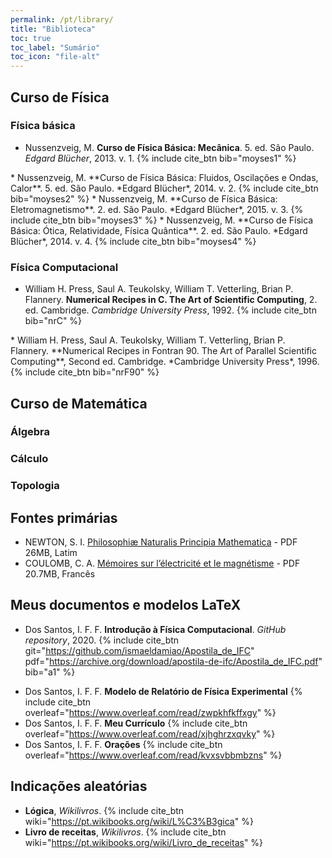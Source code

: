 ```yaml
---
permalink: /pt/library/
title: "Biblioteca"
toc: true
toc_label: "Sumário"
toc_icon: "file-alt"
---
```


## Curso de Física

### Física básica

* Nussenzveig, M. **Curso de Física Básica: Mecânica**. 5. ed. São Paulo. *Edgard Blücher*, 2013.
v. 1.
{% include cite_btn
   bib="moyses1"
%}
<div id="moyses1" style="display: none;">
{% highlight latex %}
@book{moyses1,
Address   = "S\~ao Paulo",
Author    = "Herch Moys\'es Nussenzveig",
volume    = "1",
Edition   = "5",
Publisher = "Edgard Bl\"ucher",
Title     = "Curso de F\'isica B\'asica: Mec\^anica",
Year      = "2013",
isbn      = "852120745X",
}
{% endhighlight %}
</div>
* Nussenzveig, M. **Curso de Física Básica: Fluidos, Oscilações e Ondas, Calor**. 5. ed. São Paulo. *Edgard Blücher*, 2014.
v. 2.
{% include cite_btn
   bib="moyses2"
%}
<div id="moyses2" style="display: none;">
{% highlight latex %}
@book{moyses2,
Address   = "S\~ao Paulo",
Author    = "Herch Moys\'es Nussenzveig",
volume    = "2",
Edition   = "5",
Publisher = "Edgard Bl\"ucher",
Title     = "Curso de F\'isica B\'asica: Fluidos, Oscila\c{c}\~oes e Ondas, Calor",
Year      = "2014",
isbn      = "8521207476",
}
{% endhighlight %}
</div>
* Nussenzveig, M. **Curso de Física Básica: Eletromagnetismo**. 2. ed. São Paulo. *Edgard Blücher*, 2015.
v. 3.
{% include cite_btn
   bib="moyses3"
%}
<div id="moyses3" style="display: none;">
{% highlight latex %}
@book{moyses3,
Address   = "S\~ao Paulo",
Author    = "Herch Moys\'es Nussenzveig",
volume    = "3",
Edition   = "2",
Publisher = "Edgard Bl\"ucher",
Title     = "Curso de F\'isica B\'asica: Eletromagnetismo",
Year      = "2015",
isbn      = "8521208014",
}
{% endhighlight %}
</div>
* Nussenzveig, M. **Curso de Física Básica: Ótica, Relatividade, Física Quântica**. 2. ed. São Paulo. *Edgard Blücher*, 2014.
v. 4.
{% include cite_btn
   bib="moyses4"
%}
<div id="moyses4" style="display: none;">
{% highlight latex %}
@book{moyses4,
Address   = "S\~ao Paulo",
Author    = "Herch Moys\'es Nussenzveig",
volume    = "4",
Edition   = "2",
Publisher = "Edgard Bl\"ucher",
Title     = "Curso de F\'isica B\'asica: \'Otica, Relatividade, F\'isica Qu\^antica",
Year      = "2014",
isbn      = "8521208030",
}
{% endhighlight %}
</div>


### Física Computacional

* William H. Press, Saul A. Teukolsky, William T. Vetterling, Brian P. Flannery. **Numerical Recipes in C. The Art of Scientific Computing**, 2. ed. Cambridge. *Cambridge University Press*, 1992.
{% include cite_btn
   bib="nrC"
%}
<div id="nrC" style="display: none;">
{% highlight latex %}
@Book{nrC,
  Title     = "Numerical Recipes in C. The Art of Scientific Computing",
  Author    = "William H. Press and Saul A. Teukolsky and William T. Vetterling and Brian P. Flannery",
  Publisher = "Cambridge University Press",
  Year      = "1992",
  Address   = "Cambridge, USA",
  Edition   = "2",
  isbn      = "0-521-35465-X",
}
{% endhighlight %}
</div>
* William H. Press, Saul A. Teukolsky, William T. Vetterling, Brian P. Flannery. **Numerical Recipes in Fontran 90. The Art of Parallel Scientific Computing**, Second ed. Cambridge. *Cambridge University Press*, 1996.
{% include cite_btn
   bib="nrF90"
%}
<div id="nrF90" style="display: none;">
{% highlight latex %}
@Book{nrF90,
  Title     = "Numerical Recipes in Fortan 90. The Art of Parallel Scientific Computing",
  Author    = "William H. Press and Saul A. Teukolsky and William T. Vetterling and Brian P. Flannery",
  Publisher = "Cambridge University Press",
  Year      = "1996",
  Address   = "Cambridge, USA",
  Edition   = "2",
  isbn      = "0-521-57439-0",
}
{% endhighlight %}
</div>

## Curso de Matemática

### Álgebra

### Cálculo

### Topologia








## Fontes primárias
* NEWTON, S. I. [Philosophiæ Naturalis Principia Mathematica](https://drive.google.com/uc?export=download&id=1AgQ2Y2nrmTKlgmlNgiUonQHqcWoajI99) - PDF 26MB, Latim
* COULOMB, C. A. [Mémoires sur l’électricité et le magnétisme](https://archive.org/download/mmoiressurllectr00coul/mmoiressurllectr00coul.pdf) - PDF 20.7MB, Francês


## Meus documentos e modelos LaTeX

* Dos Santos, I. F. F. **Introdução à Física Computacional**. *GitHub repository*, 2020.
{% include cite_btn
   git="https://github.com/ismaeldamiao/Apostila_de_IFC"
   pdf="https://archive.org/download/apostila-de-ifc/Apostila_de_IFC.pdf"
   bib="a1"
%}
<div id="a1" style="display: none;">
{% highlight latex %}
@misc{DOSSANTOSIFC,
title        = "Introdu\c{c}\~ao \`a F\'isica Computacional",
author       = "I. F. F. dos{ }Santos",
howpublished = "GitHub repository",
year         = "2020",
url          = "https://github.com/ismaeldamiao/Apostila_de_IFC",
}
{% endhighlight %}
</div>


* Dos Santos, I. F. F. **Modelo de Relatório de Física Experimental**
{% include cite_btn overleaf="https://www.overleaf.com/read/zwpkhfkffxgy" %}
* Dos Santos, I. F. F. **Meu Currículo**
{% include cite_btn overleaf="https://www.overleaf.com/read/xjhghrzxqvky" %}
* Dos Santos, I. F. F. **Orações**
{% include cite_btn overleaf="https://www.overleaf.com/read/kvxsvbbmbzns" %}

## Indicações aleatórias
* **Lógica**, *Wikilivros*.
{% include cite_btn wiki="https://pt.wikibooks.org/wiki/L%C3%B3gica" %}
* **Livro de receitas**, *Wikilivros*.
{% include cite_btn wiki="https://pt.wikibooks.org/wiki/Livro_de_receitas" %}
